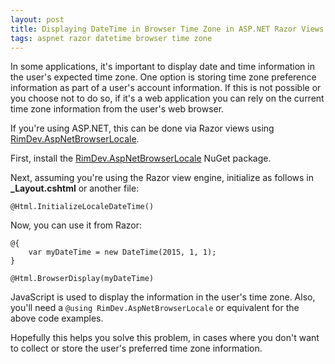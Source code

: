 ```yaml
---
layout: post
title: Displaying DateTime in Browser Time Zone in ASP.NET Razor Views
tags: aspnet razor datetime browser time zone
---
```


In some applications, it's important to display date and time information in the user's expected time zone. One option is storing time zone preference information as part of a user's account information. If this is not possible or you choose not to do so, if it's a web application you can rely on the current time zone information from the user's web browser.

If you're using ASP.NET, this can be done via Razor views using [RimDev.AspNetBrowserLocale](https://github.com/ritterim/AspNetBrowserLocale).

First, install the [RimDev.AspNetBrowserLocale](https://www.nuget.org/packages/RimDev.AspNetBrowserLocale/) NuGet package.

Next, assuming you're using the Razor view engine, initialize as follows in **_Layout.cshtml** or another file:

```
@Html.InitializeLocaleDateTime()
```

Now, you can use it from Razor:

```
@{
    var myDateTime = new DateTime(2015, 1, 1);
}

@Html.BrowserDisplay(myDateTime)
```

JavaScript is used to display the information in the user's time zone. Also, you'll need a `@using RimDev.AspNetBrowserLocale` or equivalent for the above code examples.

Hopefully this helps you solve this problem, in cases where you don't want to collect or store the user's preferred time zone information.
